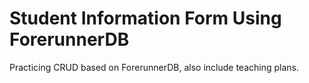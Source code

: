 # Student Information Form Using ForerunnerDB

Practicing CRUD based on ForerunnerDB, also include teaching plans.
